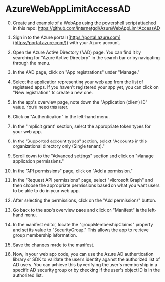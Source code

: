 # AzureWebAppLimitAccessAD


0. Create and example of a WebApp using the powershell script attached in this repo: https://github.com/internetgdl/AzureWebAppLimitAccessAD

1.  Sign in to the Azure portal ([https://portal.azure.com](https://portal.azure.com/)) with your Azure account.
    
2.  Open the Azure Active Directory (AAD) page. You can find it by searching for "Azure Active Directory" in the search bar or by navigating through the menu.
    
3.  In the AAD page, click on "App registrations" under "Manage."
    
4.  Select the application representing your web app from the list of registered apps. If you haven't registered your app yet, you can click on "New registration" to create a new one.
    
5.  In the app's overview page, note down the "Application (client) ID" value. You'll need this later.
    
6.  Click on "Authentication" in the left-hand menu.
    
7.  In the "Implicit grant" section, select the appropriate token types for your web app.
    
8.  In the "Supported account types" section, select "Accounts in this organizational directory only (Single tenant)."
    
9.  Scroll down to the "Advanced settings" section and click on "Manage application permissions."
    
10.  In the "API permissions" page, click on "Add a permission."
    
11.  In the "Request API permissions" page, select "Microsoft Graph" and then choose the appropriate permissions based on what you want users to be able to do in your web app.
    
12.  After selecting the permissions, click on the "Add permissions" button.
    
13.  Go back to the app's overview page and click on "Manifest" in the left-hand menu.
    
14.  In the manifest editor, locate the "groupMembershipClaims" property and set its value to "SecurityGroup." This allows the app to retrieve group membership information.
    
15.  Save the changes made to the manifest.
    
16.  Now, in your web app code, you can use the Azure AD authentication library or SDK to validate the user's identity against the authorized list of AD users. You can achieve this by verifying the user's membership in a specific AD security group or by checking if the user's object ID is in the authorized list.
